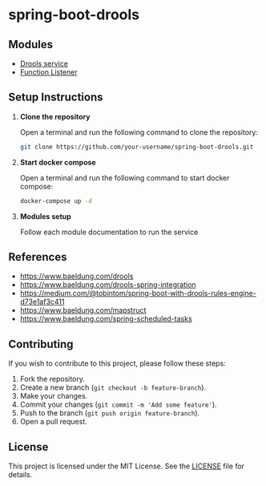 # spring-boot-drools


## Modules
- [Drools service][droolsServiceDefinition]
- [Function Listener][functionListenerDefinition]

## Setup Instructions

1. **Clone the repository**

    Open a terminal and run the following command to clone the repository:
    ```sh
    git clone https://github.com/your-username/spring-boot-drools.git
    ```
1. **Start docker compose**

    Open a terminal and run the following command to start docker compose:
    ```sh
    docker-compose up -d
    ```
1. **Modules setup**

    Follow each module documentation to run the service

## References
- https://www.baeldung.com/drools
- https://www.baeldung.com/drools-spring-integration
- https://medium.com/@tobintom/spring-boot-with-drools-rules-engine-d73e1af3c411
- https://www.baeldung.com/mapstruct
- https://www.baeldung.com/spring-scheduled-tasks


## Contributing

If you wish to contribute to this project, please follow these steps:

1. Fork the repository.
2. Create a new branch (`git checkout -b feature-branch`).
3. Make your changes.
4. Commit your changes (`git commit -m 'Add some feature'`).
5. Push to the branch (`git push origin feature-branch`).
6. Open a pull request.

## License

This project is licensed under the MIT License. See the [LICENSE](LICENSE) file for details.

[droolsServiceDefinition]: ./drools-consumer/README.md
[functionListenerDefinition]: ./function-blob-listener/README.md